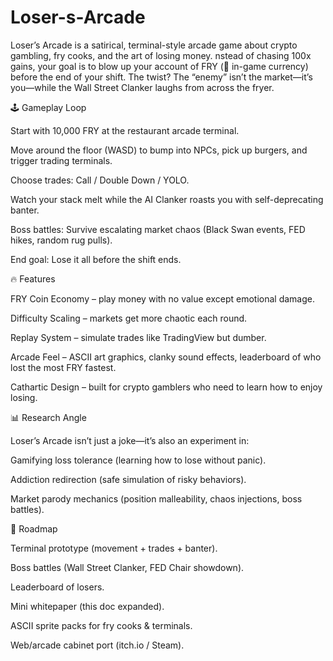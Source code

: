 # Loser-s-Arcade
Loser’s Arcade is a satirical, terminal-style arcade game about crypto gambling, fry cooks, and the art of losing money.
nstead of chasing 100x gains, your goal is to blow up your account of FRY (🍟 in-game currency) before the end of your shift. The twist? The “enemy” isn’t the market—it’s you—while the Wall Street Clanker laughs from across the fryer.

🕹️ Gameplay Loop

Start with 10,000 FRY at the restaurant arcade terminal.

Move around the floor (WASD) to bump into NPCs, pick up burgers, and trigger trading terminals.

Choose trades: Call / Double Down / YOLO.

Watch your stack melt while the AI Clanker roasts you with self-deprecating banter.

Boss battles: Survive escalating market chaos (Black Swan events, FED hikes, random rug pulls).

End goal: Lose it all before the shift ends.

🔥 Features

FRY Coin Economy – play money with no value except emotional damage.

Difficulty Scaling – markets get more chaotic each round.

Replay System – simulate trades like TradingView but dumber.

Arcade Feel – ASCII art graphics, clanky sound effects, leaderboard of who lost the most FRY fastest.

Cathartic Design – built for crypto gamblers who need to learn how to enjoy losing.

📊 Research Angle

Loser’s Arcade isn’t just a joke—it’s also an experiment in:

Gamifying loss tolerance (learning how to lose without panic).

Addiction redirection (safe simulation of risky behaviors).

Market parody mechanics (position malleability, chaos injections, boss battles).

🚀 Roadmap

 Terminal prototype (movement + trades + banter).

 Boss battles (Wall Street Clanker, FED Chair showdown).

 Leaderboard of losers.

 Mini whitepaper (this doc expanded).

 ASCII sprite packs for fry cooks & terminals.

 Web/arcade cabinet port (itch.io / Steam).
